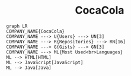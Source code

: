 <h1 align="center">CocaCola</h1>

```mermaid
graph LR
COMPANY_NAME{CocaCola}
COMPANY_NAME ---> U{Users} ---> UN[3]
COMPANY_NAME ---> R{Repositories} ---> RN[16]
COMPANY_NAME ---> G{Gists} ---> GN[3]
COMPANY_NAME ---> ML{Most Used<br>Languages}
ML --> HTML[HTML]
ML --> JavaScript[JavaScript]
ML --> Java[Java]
```
